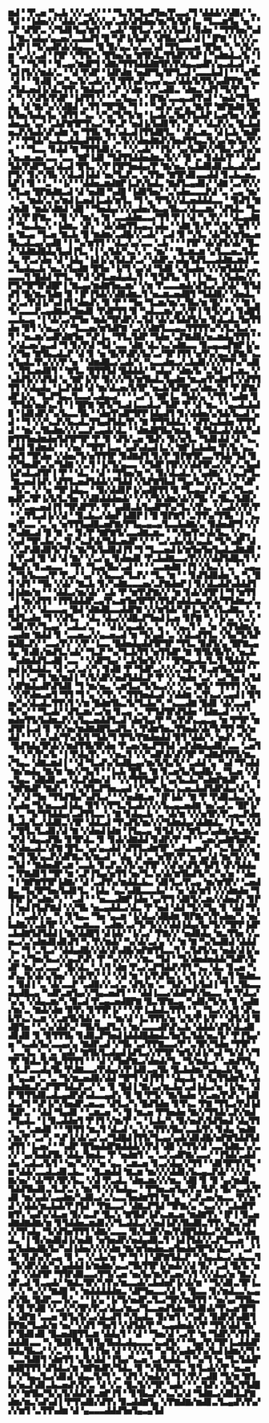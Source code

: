 ▆▟▝▝▛▃▅▝▚▃▙▝▞▞▃▞▞▝▝▝▜▃▜▞▜▃▟▜▅▞▛▃▃▞▜▝▟▟▟▞▞▟▉▞▝▃▜▟▝▝▐▟▅▞▞▝▟▟▞▃▅▜▞▞▄▞▃▟▞▟▜▟▅▞▆▞▜▞▙▛▐▃▝▜▃▃▆▜▄▝▅▝▝▃▛▝▟▜▛▃▝▞▜▟▊▜▄▞▆▜▝▝▃▟▞▝█▜▃▞▃▞▞▞▙▟▐▝▉▟▅▝▝▜▜▜▅▞▚▟▐▝▇▃▚▟▄▞▄▃▅▞▃▃▙▟▜▝█▝▚▛▐▞▙▟▚▝▟▜▙▞▄▟▞▟▐▝▐▛▇▝▐▝▞▞▃▟▞▛▐▝▜▞▄▟▛▟▞▟▄▃▃▝█▝▉▞▄▃▚▞▃▃▚▟▝▜▜▃▃▃▅▝█▜▅▝▚▝▚▜▞▃▆▝▃▞▞▃▟▝▐▜▛▝▞▜▜▞▚▝█▜▅▞▅▝▇▜▛▟▃▜▜▟▛▞▙▛▐▝▚▟▆▟▃▞▙▝▐▜▃▝▝▜▞▜▝▝▊▃▄▞▆▟▛▜▝▟▇▞▜▜▜▟▟▟▇▜▛▞▛▟▄▃▄▟▛▞▄▃▟▃▟▝▝▃▚▟▐▜▞▞▆▟▞▃▝▝▟▝▛▟▛▝▐▟▛▟▆▝▅▟▛▜▄▜▛▜▃▟▝▃▃▃▙▟▐▝▝▝▅▜▙▝▟▝▝▝▊▟█▝▄▞▚▃▜▞▃▟▞▃▜▝█▜▚▟▚▃▄▞▄▃▞▟▟▞▙▜▜▞▄▟▛▛▇▝▚▃▞▜▟▃▅▟▐▞▟▃▜▜▚▝▇▟▄▟▝▃▛▝▞▟▆▝▞▝▃▟▉▃▝▟▆▃▚▟▜▝▜▞▛▝▊▝▞▝▚▝▞▟▜▞▛▟▛▝▐▟▜▜▝▞▝▝▃▜▄▃▚▝▐▛▇▞▃▃▄▃▟▜▚▟▝▝▅▟▞▜▜▃▄▟▄▝▟▝▇▞▚▞▞▟█▟▝▃▜▜▝▜▛▜▙▝▜▝▝▝▚▟▚▞▃▞▄▝▇▞▛▝▇▛▇▟▇▝█▞▙▜▅▞▙▟▄▜▄▝▟▜▜▝▚▃▝▞▚▞▜▞▜▞▆▝▐▃▟▞▃▜▅▜▜▃▙▛▐▃▅▜▅▝▞▟▛▟▅▃▙▝▄▞▝▃▙▛▇▜▛▜▚▃▞▝▛▃▛▝▅▟▐▞▙▟▊▜▚▝▚▞▚▝▟▃▛▞▄▝█▃▙▟▅▃▛▞▙▟▞▟▚▟▆▝▅▝▜▜▙▝█▃▚▟▃▟▐▜▜▟█▜▃▝▝▟▚▃▆▃▝▟▐▃▙▝▆▟▛▞▝▝▛▜▟▞▚▃▙▃▟▟▄▟▜▜▚▞▝▃▜▞▞▟▅▟▇▟▚▜▅▟▜▜▄▃▜▞▄▞▅▞▙▞▛▞▄▝▝▝▜▃▃▝▊▟▟▝▇▝▜▜▜▟▊▞▃▝▝▞▃▟▞▝▐▜▞▝▄▞▙▟▛▞▞▜▙▞▃▟▚▞▅▞▅▃▆▃▅▞▃▃▝▃▃▝▇▛▐▟▊▝▜▟▜▜▟▟▅▟▆▃▜▞▞▝█▝▃▝▊▟▟▞▛▝▝▟▟▜▟▞▛▟▛▜▃▞▟▃▟▝█▜▃▝▞▛▐▜▛▜▅▟▄▞▛▝▇▞▅▃▚▃▙▟▉▟▊▃▙▃▟▞▄▟▛▜▞▝▊▞▚▜▙▝▞▟▃▟▐▟▟▝▅▞▜▃▛▃▝▃▜▜▅▝▇▜▛▟▊▃▃▟▟▝▊▃▙▃▅▃▙▛▐▝▉▝▝▃▝▝▐▞▝▝▟▟▅▃▆▟▇▛▐▃▛▞▙▟▃▝▇▟▜▃▄▟▊▞▝▟▇▝▃▞▛▞▞▞▜▃▅▝█▛▇▟▇▃▟▝▟▝▅▟█▝▚▟█▝▐▟▉▜▅▞▝▃▚▟▅▃▃▃▛▟▝▃▝▃▄▝▆▞▝▝▃▝▆▟▞▃▚▞▆▟▐▃▅▟▐▃▟▞▆▜▃▝▜▝▄▝▛▜▞▞▟▃▅▟▟▟▃▃▝▝▉▟▜▝▇▞▆▟▊▝▆▟▞▟▇▟▝▟█▝▝▜▅▟▄▞▞▞▄▟▅▞▙▃▄▜▙▃▞▟▃▃▆▞▝▟▜▟▃▝▜▃▟▝▞▛▐▛▇▃▝▝█▝▞▝▆▞▄▝▇▝▃▃▟▟▆▃▃▞▜▜▝▛▐▝▟▝▚▝▛▞▝▝▟▃▄▟▇▞▝▜▄▃▙▃▚▝▐▟▆▃▝▟▚▝▝▟▞▟▆▜▜▃▄▃▚▟▄▝▝▟▇▝▊▞▛▝▚▜▞▝▆▜▝▞▅▝▇▃▄▝▜▃▅▝▇▃▙▝█▝▆▟▆▞▃▟█▞▞▃▟▞▝▃▟▝▉▝▚▜▃▝▟▞▜▞▆▜▅▃▅▜▙▃▟▃▄▞▄▟▉▝▐▝▚▞▆▜▜▝▝▟▃▞▄▞▃▃▝▃▙▝▝▝▐▜▛▝▟▞▟▜▞▟▞▝█▃▞▝▟▟▇▟█▟▄▜▄▟▐▜▃▝▐▝▄▜▟▞▚▃▚▝▃▝▆▞▝▝█▃▆▃▆▝▄▜▃▃▅▃▜▟▄▟▃▝▛▃▞▟▅▝▟▝▐▟▄▝▐▟▐▞▄▜▟▃▛▃▞▝▟▟▛▃▚▟▄▜▟▜▃▃▟▟▇▃▆▟▝▃▃▜▄▟▄▃▙▝▅▃▚▜▄▟▇▝█▜▅▝▐▞▜▝▄▞▟▝▜▟▉▝▄▜▄▟▅▝▞▞▆▜▟▟▞▃▄▃▃▃▜▝█▟▟▝▛▜▃▝▛▟▝▟▜▃▅▟▄▟▃▜▝▝▊▜▟▜▄▝▊▝▐▝▆▃▝▞▙▟▅▞▞▝▛▜▞▜▛▜▛▟█▛▐▝▇▃▄▞▆▟▇▜▅▃▆▞▝▞▆▝▛▃▃▃▆▟▞▟▜▃▞▃▛▟▞▝▉▜▟▟▜▝█▞▆▃▜▟▆▝▉▝▐▛▐▜▟▞▞▟▉▟▆▃▜▝▅▃▆▃▅▟█▜▝▜▟▟▉▞▝▟▅▟▃▝▚▞▃▞▛▟▐▞▚▟▐▜▝▟▅▟▚▝▉▝▛▝▝▜▅▝▜▃▆▞▆▞▃▜▙▞▆▝█▞▝▝▞▝▇▝▄▜▞▃▃▃▛▃▄▟▇▟▞▜▅▟▊▝▛▟▛▜▜▝▉▝▚▟▃▃▆▞▄▞▞▛▐▝▊▜▞▟▚▝▊▟█▜▃▃▙▃▄▝▐▝▟▞▃▞▛▜▅▝▆▟▞▜▛▟▛▞▃▜▟▝▟▞▄▜▟▟▜▞▅▝▊▟▃▟▃▜▅▜▜▟▅▝▉▜▝▞▅▃▞▞▝▜▃▃▅▞▆▜▟▛▇▝▃▞▞▟▇▜▃▃▄▃▜▜▜▜▚▞▚▜▃▜▃▞▃▜▝▝▅▃▆▞▄▟▛▟▇▜▅▝▚▛▐▃▝▜▜▃▜▟▛▝▜▟▅▝▃▛▇▟▉▞▅▃▆▟▄▜▜▜▝▝▚▞▟▃▅▞▄▃▟▝▜▝▊▞▛▟▝▜▟▝▃▃▝▟▇▝▟▃▚▃▚▟▇▃▃▝▉▃▄▃▄▛▇▛▐▞▄▞▞▜▅▝▇▜▙▃▟▃▛▝▟▝▊▝▅▝█▞▛▟▛▞▙▞▃▞▜▛▐▜▜▝▅▜▚▞▄▃▚▛▇▞▚▃▄▜▄▟▃▜▚▞▞▞▛▝▅▝▝▟▆▟█▃▞▃▟▞▚▝▚▃▃▟▆▃▞▃▙▟▊▞▞▞▛▜▚▞▚▟▊▝▃▜▜▃▅▟▉▜▝▝▇▜▃▝█▜▜▜▟▝█▟▟▟▞▝▚▟▄▞▝▟▆▞▙▝▃▜▟▝▐▃▆▃▝▞▚▟▟▜▞▞▟▜▟▝▄▝▇▛▐▞▛▝▉▞▞▞▜▞▆▜▙▟▃▜▄▟▆▝▆▃▅▜▚▟▇▜▝▞▟▜▜▜▜▝▞▟▄▟▄▝▐▃▛▟▟▝▟▝▆▞▟▃▅▞▙▜▛▝▅▃▙▜▟▜▛▃▞▟▆▃▜▞▝▛▐▛▇▞▟▛▐▞▄▝▜▃▛▜▄▃▜▃▃▞▃▟▄▃▞▝▝▝▃▞▚▝▇▛▐▃▝▜▟▞▄▝▞▜▜▝▄▟▆▝▊▝▛▜▟▞▅▟▚▃▜▝▐▝█▛▇▝▇▜▞▜▃▟▐▃▃▟▃▞▜▟▛▝▛▝▟▝▆▃▝▝▄▃▟▃▙▟▉▝▐▟▊▟▛▞▚▞▙▃▃▜▙▝▝▟▅▜▚▟▛▜▛▛▐▟▄▟▜▝▊▞▟▟▅▞▄▜▟▞▙▃▟▝▄▟▝▝▜▝▞▞▚▃▛▞▙▃▟▃▜▜▄▟▜▟▄▜▚▝▇▝▛▜▜▟▟▃▚▝▟▜▚▃▙▟▅▝▛▜▜▟▝▝▆▞▃▜▙▟▆▞▞▞▃▃▛▃▄▟▞▟▃▝▝▟▆▟█▜▙▞▆▟▄▝█▞▜▟▃▟▞▟▟▞▚▟▇▜▜▜▅▟▆▟▅▜▟▜▛▜▛▝▛▝▉▝▟▜▞▃▅▝█▟▚▝▉▞▅▜▃▝▜▟▊▟▟▝▟▝▚▃▚▟▟▝▊▟▆▟▞▝▝▞▅▞▝▜▛▛▐▃▄▝▄▟▚▟▄▟▐▃▚▝▇▛▐▃▙▟▅▝▛▞▙▝▄▃▝▟▅▜▝▜▛▟▅▝▞▟▅▞▜▞▅▜▜▜▛▝▉▟▇▟▜▝▊▞▛▝▊▛▇▜▛▃▃▜▜▟▞▜▟▝█▞▞▜▅▟▛▃▚▞▜▟▇▝▞▃▜▝▐▞▜▞▄▃▃▝▞▜▟▛▐▜▛▞▞▟▟▜▛▃▞▞▚▞▃▜▄▟▐▟▚▟▃▟▜▛▐▝▛▝▝▟▃▝▝▟▝▝▜▜▅▞▆▝▚▝▉▞▟▃▟▃▚▝▄▟▇▞▝▞▄▃▛▜▃▝▇▃▅▟▐▟▚▝▟▜▜▃▅▟▜▟▟▞▞▜▟▟▝▞▙▛▇▜▙▟▝▜▄▞▙▞▞▃▜▃▚▞▝▟▛▝▜▞▃▝▞▝▅▝▜▛▐▟▄▃▝▝▉▞▟▟▊▛▐▞▄▟█▜▜▝▉▝▜▃▄▃▛▟▝▃▞▞▜▃▄▝▆▟▛▃▜▛▐▞▙▜▃▜▅▝▞▟▉▟▟▟▅▟▞▝▞▝▞▜▞▟▆▞▟▞▞▜▙▝▃▜▙▃▜▟▉▞▝▝▞▃▄▃▅▟▐▜▝▜▛▟▛▜▚▝▛▝▄▟▉▃▙▜▄▟▛▜▚▞▜▃▚▜▚▃▝▞▃▟▞▞▛▞▛▝▝▃▜▜▃▟▐▞▞▟▝▝▉▃▙▃▞▟▅▛▐▟▉▛▐▝█▝▉▛▇▜▝▃▜▜▚▞▜▜▙▝▐▝▚▃▅▞▛▃▃▝▃▝▄▝▅▜▜▜▄▟█▃▅▛▇▞▛▜▄▃▄▃▄▜▃▃▙▟▇▞▄▝▉▟▅▟▛▜▝▞▞▞▚▟▇▃▟▝█▝▇▝▃▝▊▞▛▝▇▛▇▜▞▃▃▟▇▃▆▃▝▝▚▜▅▜▚▞▟▞▙▃▝▞▄▃▝▞▄▟▝▜▛▃▙▞▃▝▊▞▚▃▛▟▞▜▟▃▅▟▛▝▞▝▝▃▞▃▙▞▟▞▄▃▙▝▜▞▚▟▛▝▟▝▞▃▛▟▉▟▉▜▞▜▚▝▇▞▜▞▙▟▉▟▐▜▝▜▝▜▃▃▅▟▐▞▆▜▅▜▅▜▄▟▃▟▇▟▉▝▐▝▛▃▟▝█▝▟▝▟▝▇▞▝▞▃▞▄▝▊▟▅▟▊▝▛▃▙▟▇▃▃▞▛▞▞▞▟▟▜▟█▃▜▝▞▜▙▟▚▝▊▃▅▃▃▝▝▜▚▝▜▃▄▜▙▞▃▟▝▝▝▝▃▃▆▟▇▝▐▜▝▞▙▃▚▝▃▝▝▃▄▃▚▝▜▞▙▃▃▞▛▝▛▃▞▝▄▞▝▞▙▃▃▞▜▃▛▞▝▜▃▝▆▝▝▝▊▟▜▟▉▟▅▝▄▝▚▝█▜▝▟▜▝▝▜▙▝▞▟▞▝▇▃▙▝▊▞▚▟▇▃▃▃▅▞▃▛▇▟▅▛▐▝▊▞▟▃▟▟▚▟▟▟▜▟▐▟▆▞▆▝▝▝▟▟▃▞▆▞▟▞▝▃▙▝▛▝▆▜▚▛▇▞▞▝▆▝▊▟▞▟▜▛▐▝▜▝▆▜▜▝▐▝▆▞▟▜▜▝▐▜▜▟▟▟▛▃▄▜▚▃▆▜▅▜▛▜▚▜▜▟▚▟▟▃▆▃▛▟▞▜▜▟▆▃▞▃▅▜▝▞▞▝▟▃▃▃▄▝█▟▝▟▇▟█▃▃▟▟▛▇▝▞▞▆▜▟▞▚▛▐▃▜▞▚▜▃▟▇▃▝▃▝▜▟▜▃▟▅▝▜▝▞▟▜▃▝▝▟▃▝▟▃▞▞▟█▃▛▜▅▟▐▃▅▝▊▛▇▝▚▝▐▞▃▝▞▃▚▝▚▟▊▞▛▞▜▃▄▞▝▃▟▃▞▃▝▝▝▟▐▞▄▃▟▞▃▝▄▝▝▞▄▃▜▝▃▝▅▝▄▜▜▟▆▞▄▃▄▟▆▝▇▟▟▝▊▝▃▃▅▃▞▞▄▃▅▃▟▝▆▝▜▞▄▟▝▃▝▞▟▃▟▜▜▃▝▞▙▞▜▞▙▛▇▟█▃▛▞▝▃▃▞▛▞▝▞▛▝▐▃▃▝█▟▅▟▄▟▟▜▛▜▛▝▜▜▃▝▉▟▜▞▄▝█▛▇▃▄▟▄▝▊▟▊▞▆▟▜▃▚▟▞▝▜▃▛▝▚▞▜▃▙▜▜▝▅▜▜▟▛▝▇▝▉▜▙▜▙▜▚▝▅▃▙▝▚▟▆▟▟▜▃▟█▝▃▃▝▝▞▟▛▜▄▞▝▃▙▜▅▜▞▞▝▝█▜▅▃▟▃▜▃▜▝█▟▟▞▄▃▅▟▐▞▙▟▟▃▝▟▝▃▞▃▞▞▚▝▊▟▉▝▛▝▜▟▛▃▞▞▞▃▚▟▚▝▊▃▆▜▙▞▟▟▝▝▚▝▐▝▃▞▜▝▇▞▆▟▐▝▚▜▞▟▛▞▅▟▜▟▟▃▛▝▛▝▞▝▅▟▅▝▃▞▝▃▞▜▅▝▄▜▟▞▟▛▇▟▄▟▛▟▜▟▊▝▜▝▆▞▅▃▝▃▆▜▃▞▜▞▙▃▞▞▝▞▃▝▇▜▞▝▜▜▜▜▝▞▅▝▞▞▛▟▅▃▅▜▝▜▜▝▜▝▄▝▞▜▚▝▃▜▜▜▅▟▃▟▝▞▟▟▆▝▃▜▚▃▞▃▄▟▐▝▉▜▅▞▚▞▟▃▟▃▜▜▚▜▝▞▆▝█▟▆▜▙▃▜▞▜▃▙▞▚▝▚▃▃▟▇▝█▟▊▝▟▞▃▃▆▝▜▞▚▞▝▝▜▃▟▞▝▟▜▃▆▞▃▞▆▝▊▃▄▝▃▝▛▜▟▜▛▟▜▟▅▝▐▟▆▃▟▝▝▞▝▃▅▟▅▜▜▞▙▟▆▃▛▞▄▜▄▃▅▟▟▜▃▟▝▟▅▜▄▞▛▝▚▞▛▟▚▃▄▃▄▝▆▝▛▜▛▝▆▟▜▛▐▃▟▝▊▝▛▞▅▞▆▟▇▟█▜▃▟▜▃▚▝▛▟▆▜▅▃▜▜▅▟▞▟▞▜▞▜▜▝▜▞▅▟▟▝▝▝▞▃▚▟▞▜▚▞▙▜▝▜▟▞▜▝▛▜▞▛▇▟▅▟▟▝▉▜▝▟▟▞▚▝▅▟▚▝▚▜▃▝█▟▜▟▄▜▛▟▞▞▆▟▜▜▙▜▛▟▅▝▛▃▅▞▆▃▛▜▜▟▝▃▛▟▆▟▄▟▉▞▃▃▝▃▅▜▃▝▝▞▚▜▚▞▙▝▐▝▛▟▄▜▚▝▝▞▅▃▜▝▞▞▚▟▛▟▞▟▚▜▛▝▚▟▇▟▜▜▜▞▆▃▞▜▄▃▝▟▇▃▆▟▐▝▝▟▝▜▃▟▚▞▙▟█▃▄▞▆▞▙▜▄▜▞▝▃▟▟▝▄▝▚▟▝▜▚▟▟▝▆▞▅▟▄▝▇▞▆▝▆▞▞▜▄▜▝▝▐▃▙▝█▜▃▝▇▝▊▃▅▜▄▜▄▟█▞▃▝▜▃▅▝▞▟▃▜▄▃▝▟█▟▊▃▅▝▟▃▛▟▅▞▟▝▝▞▞▜▜▜▅▛▐▝▄▞▙▃▙▞▚▟▆▛▇▟▛▝▃▝▚▝▇▛▇▟▛▝▇▟▚▝▝▞▄▜▜▃▛▜▅▃▄▟▝▞▚▝▅▞▙▃▚▃▅▃▙▟▜▟▛▟▄▞▟▝▄▝▚▞▝▟▝▜▅▝▜▜▟▜▙▞▚▟▜▃▞▝▝▞▅▟▇▃▅▝▐▛▐▟▞▝▇▝▛▝▛▟▉▃▙▃▚▞▄▞▄▟▅▝▜▞▅▃▃▟▐▟▄▝▉▜▝▞▛▜▃▜▃▟▞▞▞▞▙▃▄▃▅▟▇▝▅▞▃▞▃▝█▛▐▞▄▝▃▝▜▞▜▜▟▟▄▞▃▟▜▜▃▃▚▝▇▝▊▟▄▃▙▝▃▝▟▞▆▝▞▞▅▜▛▞▛▃▄▃▛▟▅▜▃▟▄▜▃▞▟▟▉▃▚▜▛▝▟▟▃▟▝▜▚▟▜▞▆▞▞▞▜▟▆▟▄▞▟▟▇▟▃▝▐▝▅▝▞▟▞▝█▜▃▜▃▟▊▞▟▝▇▝▞▟▅▟▐▟▆▝▐▜▄▃▄▝▊▜▟▝▞▝▇▜▃▞▄▟▆▞▆▃▆▞▄▝▛▟▝▟▄▃▟▜▙▝▊▜▛▟▃▝▊▝▊▟▞▟▇▟▟▝▊▟▛▞▛▝▜▝▝▃▅▞▄▟▇▜▅▛▇▜▞▟▅▃▟▃▚▛▇▝█▜▃▝▄▞▄▃▟▟▝▟▜▜▃▟▆▜▛▝▃▟▃▃▅▟▚▝▚▃▜▃▛▞▄▝▅▞▜▝█▞▄▃▛▞▟▛▇▃▜▞▆▃▟▝▝▟▄▝▟▝▃▝▅▜▛▞▛▝▅▝▄▞▟▝▆▞▜▞▞▝█▃▜▟▝▝▇▟▅▟▛▃▆▝▃▃▙▝▊▃▛▃▚▜▞▃▜▜▛▝▞▟▚▞▟▜▞▜▟▜▝▟▚▜▟▟▄▃▝▛▇▟▊▜▝▜▛▝▆▝▃▛▐▜▄▞▅▜▜▝▅▞▜▃▚▞▟▞▆▜▙▟▜▞▚▞▚▞▅▝▝▟▅▝▐▝▇▛▇▜▜▛▐▟▇▞▝▟▝▃▟▜▚▞▆▟▟▃▙▃▝▟▊▜▃▞▛▃▄▝▆▞▆▜▛▞▝▃▅▟█▃▝▜▄▜▛▜▅▞▙▟▊▜▃▝▐▟▄▝▄▃▚▟█▃▃▃▙▞▝▝▅▝▟▞▆▜▝▞▞▟▆▟▅▝▜▜▜▛▐▞▚▟▆▞▚▝▝▃▟▝▝▝▅▃▃▟▇▛▐▟▅▝▄▞▛▜▝▟▉▜▞▃▆▞▞▟▅▟▚▝▊▛▐▝▅▟▐▜▄▛▇▟▝▞▞▜▙▝▅▃▄▟▟▃▞▟▃▝▛▝▅▟▝▟▟▝▜▞▞▜▄▝▊▝▟▟▝▜▚▞▝▝▃▟▞▞▃▝▚▝▊▜▄▃▝▜▅▝▄▃▆▝▐▞▟▃▞▟█▟▆▝▉▛▇▞▚▜▚▟▅▞▚▝▅▞▙▟▇▞▞▃▙▜▛▝▞▝▄▃▆▃▃▝▃▟▆▞▃▞▜▞▜▞▞▞▟▟▐▟▄▞▙▞▜▞▞▜▛▛▐▟▛▃▙▟▇▜▟▜▟▟▐▝▇▞▟▟█▜▝▟▐▟▞▝▐▞▃▞▝▛▇▞▞▝▅▟▉▟▄▝▆▃▜▜▅▝▞▃▅▃▞▃▚▟▆▟▊▟▊▟▜▝▚▝▛▞▆▟▞▝▚▞▟▞▃▞▄▝▞▝▆▝▇▝▚▞▙▟▉▟▝▟▟▟▚▃▝▜▝▃▜▃▞▝▟▟▄▟█▞▞▟▞▟▚▟█▞▅▛▇▜▜▃▃▜▝▃▜▟▜▞▅▝▅▟▞▟▐▞▄▞▃▝▞▜▅▞▙▃▞▞▄▃▛▟▚▝▛▝▚▞▞▞▝▞▆▃▝▜▟▝▝▜▞▟▅▟▅▟▟▞▜▟▛▞▙▟▛▝▆▞▃▞▃▃▞▝█▞▟▃▝▃▚▜▝▟▆▝▛▃▞▃▛▜▟▟▚▜▜▝▚▃▝▟▃▝▊▃▅▝▚▟▚▃▜▞▟▞▄▜▅▞▝▞▟▞▛▞▝▞▝▞▟▝▆▝▐▞▛▟▜▃▚▝▄▜▝▞▞▝▊▃▜▝▇▟▆▃▃▝▉▟▐▝▃▝▟▞▃▃▛▝▃▟▉▞▞▃▞▃▝▟▜▞▅▝▃▝▜▟▚▝▐▞▙▟▐▝▜▝▃▜▙▃▃▟▄▟█▃▄▝▚▟▛▃▆▜▄▞▞▜▄▃▅▟▜▝▝▝▟▟▐▃▃▞▟▟▛▜▚▜▅▃▃▝▛▝▛▟▃▞▚▞▄▝▞▟▄▃▆▞▚▝▉▃▟▝▛▃▄▃▅▟█▛▇▝█▃▜▛▇▃▄▝▚▟▉▞▜▞▆▝▉▝▄▟▇▞▆▞▃▝▇▟▞▟▆▝▉▜▚▝▊▜▜▛▐▞▝▝▞▛▐▃▙▟▃▜▜▜▝▝▄▝▜▃▞▞▄▜▝▟▚▃▙▜▚▃▚▃▆▝▞▃▆▜▙▜▟▞▃▝▝▝▆▞▟▝▐▃▜▜▜▞▅▝▄▜▞▛▐▞▛▝▝▟▜▞▟▝▉▟█▜▅▝▝▃▚▞▟▟▚▞▝▜▙▜▄▟▜▃▚▝▆▞▃▃▃▟▛▟▚▃▙▝▟▟▟▞▟▜▞▟▃▟▊▟▊▟▉▝▊▝▉▜▜▜▙▝▊▟▉▃▛▜▅▟▐▟▟▟█▟▅▟▃▜▅▜▃▜▟▞▅▃▜▞▝▛▐▜▄▞▅▝▚▃▟▞▙▞▃▃▄▞▄▝▇▟▛▃▟▝▞▜▙▝▃▞▛▛▇▃▃▞▛▝▃▜▛▞▜▟▅▝▜▜▛▝▝▃▃▜▃▝▄▝▃▝▄▟▞▝▇▜▙▜▃▟▄▟▐▟▜▃▞▞▛▜▛▝▆▜▞▟▐▞▚▟▝▜▞▟▝▞▜▜▛▝▉▟▃▜▞▜▄▜▜▜▜▝▝▝▟▝▞▜▅▛▇▃▞▟▅▟▞▜▃▝▜▞▆▟▃▞▝▃▆▟▜▜▄▝▟▃▛▃▃▟▄▜▙▝▛▟▇▃▃▞▛▟▄▞▞▛▐▟▊▃▄▜▙▝█▃▙▟▆▞▚▟▄▃▙▜▄▝▝▟▉▝▄▃▆▝▃▝▃▝▜▞▆▃▅▟▉▞▟▟▝▜▛▜▝▟▐▜▜▝▝▟▄▃▙▝▚▜▄▜▜▟▆▜▞▃▙▟▅▟▆▃▛▃▛▜▛▜▟▃▛▃▞▝▄▝▊▝█▟▐▝▇▞▃▞▆▃▙▞▃▟▐▟▃▞▅▝▐▞▆▃▝▟▛▝▉▜▜▟▉▃▟▃▄▟▛▟▚▟▃▃▄▟▚▝▉▝█▝▛▜▞▝▇▞▙▟▅▝▞▃▅▞▛▟▚▝▐▟▊▟▃▞▜▝▚▛▐▞▚▜▅▟▛▃▅▃▄▝▟▜▃▞▚▝█▟▜▟▅▝▊▜▚▃▝▛▇▝▜▜▃▞▛▟▐▟▜▟▛▃▝▝▟▟▝▜▄▟▊▝▝▃▆▃▅▝▚▝█▝▆▃▅▝▛▜▅▟▅▝▇▞▞▜▜▟▞▃▛▞▆▟▞▜▄▟▃▝▐▝▉▃▟▟▅▜▝▛▐▜▝▞▆▞▛▝▃▝▐▃▙▞▚▝▉▞▅▟▚▜▟▜▅▟▝▟▄▜▜▃▝▃▝▃▆▟▉▝▝▝▉▜▜▝▆▃▜▝▟▃▟▝▄▝▞▃▜▜▚▜▙▞▃▃▙▜▚▝▊▟▄▝▅▟▇▞▆▞▛▝▃▞▚▝▚▛▐▞▟▞▃▞▃▞▜▟█▟▐▜▜▞▜▃▄▞▄▟▞▟▊▟█▞▅▛▇▜▟▟▜▟▟▜▜▝▐▃▅▞▝▝▚▟▛▝█▜▅▟▟▛▇▟▟▟▞▞▛▟▝▟█▝▞▜▜▞▟▝▃▃▜▟▇▃▚▞▃▞▞▝▄▞▙▟▟▜▙▝▟▟▃▜▅▟▃▝▛▝▅▟▆▜▝▃▝▃▞▃▟▛▇▞▃▃▞▝▐▜▟▞▃▟▟▟▅▝▃▟▃▞▙▜▝▝▅▞▚▞▞▝▅▝▄▃▝▃▆▃▅▝▊▃▞▟▄▞▞▜▜▝▝▟▊▜▛▜▚▜▄▝▆▝▟▟▞▃▃▟▃▟▊▃▙▃▝▝█▃▆▟▟▝▇▃▆▝▆▞▞▞▟▟▊▞▙▃▄▃▛▟▞▝▞▞▅▝▇▞▅▞▝▟▞▜▚▜▛▞▙▃▝▞▟▝▛▃▟▃▝▟▆▃▆▞▞▞▆▃▝▟█▝▊▝▉▝▄▞▆▟▊▃▜▟▟▜▙▟▊▃▜▃▛▃▚▝▆▞▜▝▞▞▙▟▄▃▝▝▛▜▅▃▅▜▄▞▛▃▜▟▚▝█▞▚▃▟▞▛▟▊▝▆▞▄▟▞▃▄▟▆▞▚▟▉▃▞▃▚▃▃▜▅▟▆▜▜▝▇▝▄▝▝▃▛▃▅▞▆▃▃▝▛▞▅▝▟▝▞▟▟▞▆▃▙▟▞▛▐▜▟▝▝▛▇▃▃▞▝▟▇▃▛▜▟▝▜▛▇▞▄▝▚▃▞▞▝▃▙▟▛▛▇▜▚▝▄▟▚▞▟▃▅▝▉▞▄▃▛▝█▃▚▝▇▜▙▛▐▟▚▃▆▃▅▝▆▟▇▜▚▝▐▛▐▝▉▃▅▟▇▟▇▟▇▞▆▝▊▜▟▟▅▃▆▟▊▞▞▜▃▟▟▃▞▞▅▟▐▟▚▜▙▟▉▃▜▜▚▝▅▃▚▟▜▞▞▜▚▟▄▝▜▞▟▜▅▜▜▜▝▟▇▞▃▃▃▝▉▞▙▟▛▞▅▞▛▟█▜▟▟▃▞▚▜▙▜▞▟▅▟▃▝▐▝▉▞▅▟▉▟▐▞▅▟▊▝▅▜▅▟▛▞▅▟▄▟▉▃▜▝▐▟▐▜▟▞▞▃▛▜▃▃▅▝▐▜▄▞▙▟▅▟█▞▙▞▚▟▐▟▅▞▞▞▞▟▆▝▇▞▆▜▅▟▅▃▅▜▅▟▅▜▛▜▞▟▄▞▝▝▃▞▝▟▞▝▊▟▚▞▛▃▄▝▉▝▃▝▞▃▙▞▅▝▛▝▜▝▐▝▟▛▇▜▟▃▛▝▚▜▄▃▙▃▞▃▙▃▃▜▝▜▞▟▛▞▟▞▚▞▄▟▟▟▐▞▆▟▆▞▄▃▞▜▙▜▜▛▐▞▅▟▞▞▟▝▉▞▝▃▟▝█▞▙▝▅▞▛▝▞▟▟▜▛▝▜▜▛▟▉▃▃▞▛▜▞▃▅▝▅▞▙▞▆▞▛▃▅▞▚▜▝▞▞▟▃▞▅▝▇▃▚▟▛▃▟▝▊▃▄▟▞▝▇▟▃▜▛▞▚▜▚▞▆▃▃▟▞▃▙▟▅▛▐▞▟▞▆▝▝▜▞▟▊▃▜▛▐▃▝▃▚▝▚▞▞▝▇▟█▝▚▝▆▟▟▟▟▟▆▃▝▟▛▜▅▃▃▞▟▝▄▝█▃▃▝▊▞▆▟▃▃▚▃▄▟▚▜▙▝█▟▛▃▃▜▞▃▝▝▐▞▄▝▐▞▜▞▅▟▛▃▜▃▞▜▛▞▆▟▜▜▝▝▅▞▄▞▜▜▙▃▚▝█▝▛▟█▝▞▃▞▞▚▜▛▞▛▃▞▟▃▞▆▃▞▜▃▃▅▟▜▟▅▝▜▟▊▟▞▜▚▃▅▜▛▜▙▝▟▛▇▝▃▃▅▝▉▜▄▜▞▃▞▟▃▟▜▝▚▜▄▟▃▝▉▞▆▜▝▞▚▟▚▝▉▟▛▟▚▟▉▜▛▛▇▞▜▃▟▞▆▝▅▞▝▞▟▜▝▜▅▜▝▞▟▜▟▞▛▝▚▃▄▟▅▟▞▞▛▝▜▜▞▟▟▝▇▞▛▝█▟▊▟▊▝█▃▅▟█▜▜▃▆▝▟▟▄▜▝▝▟▝▝▜▅▞▟▝▃▞▛▝▆▝▜▟▛▞▚▜▜▝▅▟▟▟▊▃▃▝▚▝█▟▊▜▙▝▊▜▄▜▙▟▃▟▄▃▃▃▚▃▟▜▞▝▝▜▄▞▛▞▜▛▐▃▟▟▟▛▇▟▄▜▙▃▞▝▞▃▝▞▝▝█▝▐▜▅▝▟▝▝▞▞▞▅▝▚▞▜▞▄▟▅▜▚▞▙▟▐▟▆▞▞▜▝▝▃▃▜▟▉▜▝▟▆▜▜▝▄▜▞▟▟▝▐▜▄▞▚▃▅▝▃▞▙▟▟▃▜▝▚▞▜▝▅▝▜▃▜▟▟▛▇▟█▜▜▜▝▟▜▟▃▞▆▝▇▛▇▟▛▞▜▟▃▝▉▝▚▜▙▞▃▜▃▝▊▜▃▟▞▞▛▝▅▃▅▝▞▝▞▜▄▃▜▃▞▟▊▟▝▟▄▃▜▞▜▝▃▝▟▜▝▞▅▟▞▟▝▜▝▞▛▞▃▟▉▝▜▞▆▝▇▜▙▞▅▃▛▟▊▃▙▃▅▟▚▜▞▃▝▟▝▞▃▝█▃▜▞▞▜▛▝▄▟▞▝▝▃▜▟▚▝▞▜▄▜▜▟█▞▞▝▇▜▙▞▜▞▄▜▞▟▟▞▛▃▆▛▐▜▝▝▊▜▙▃▛▞▚▃▚▞▟▝▜▟▇▃▞▟▉▟▃▛▇▟▆▞▆▃▚▟▚▟▐▝▛▜▚▟▉▞▟▜▚▝▉▃▟▟▇▜▄▝▞▛▇▟▇▞▆▟▊▃▜▃▄▟▚▜▚▞▞▞▆▜▝▃▜▜▚▟▆▝▟▝▄▃▃▃▟▟▟▜▅▜▄▃▄▜▟
